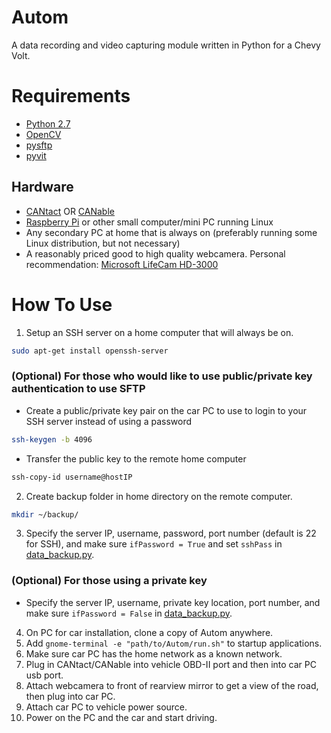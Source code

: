Autom
=====
A data recording and video capturing module written in Python for a Chevy Volt.

Requirements
============
* [Python 2.7](https://www.python.org/download/releases/2.7/)
* [OpenCV](https://pypi.python.org/pypi/opencv-python)
* [pysftp](https://pypi.python.org/pypi/pysftp)
* [pyvit](https://github.com/linklayer/pyvit)

Hardware
--------
* [CANtact](https://store.linklayer.com/products/cantact-v1-0?variant=1151776209) OR [CANable](https://www.tindie.com/products/protofusion/canable-usb-to-can-bus-adapter/)
* [Raspberry Pi](https://www.raspberrypi.org/products/) or other small computer/mini PC running Linux
* Any secondary PC at home that is always on (preferably running some Linux distribution, but not necessary)
* A reasonably priced good to high quality webcamera. Personal recommendation: [Microsoft LifeCam HD-3000](https://www.amazon.com/Microsoft-3364820-LifeCam-HD-3000/dp/B008ZVRAQS)

How To Use
==========
1. Setup an SSH server on a home computer that will always be on.
```bash
sudo apt-get install openssh-server
```
### (Optional) For those who would like to use public/private key authentication to use SFTP
  * Create a public/private key pair on the car PC to use to login to your SSH server instead of using a password
```bash
ssh-keygen -b 4096
```
  * Transfer the public key to the remote home computer
```bash
ssh-copy-id username@hostIP
```
2. Create backup folder in home directory on the remote computer.
```bash
mkdir ~/backup/
```
3. Specify the server IP, username, password, port number (default is 22 for SSH), and make sure `ifPassword = True` and set `sshPass` in [data_backup.py](data_backup.py).
### (Optional) For those using a private key
  * Specify the server IP, username, private key location, port number, and make sure `ifPassword = False` in [data_backup.py](data_backup.py).
4. On PC for car installation, clone a copy of Autom anywhere.
5. Add `gnome-terminal -e "path/to/Autom/run.sh"` to startup applications.
6. Make sure car PC has the home network as a known network.
7. Plug in CANtact/CANable into vehicle OBD-II port and then into car PC usb port.
8. Attach webcamera to front of rearview mirror to get a view of the road, then plug into car PC.
9. Attach car PC to vehicle power source.
10. Power on the PC and the car and start driving.